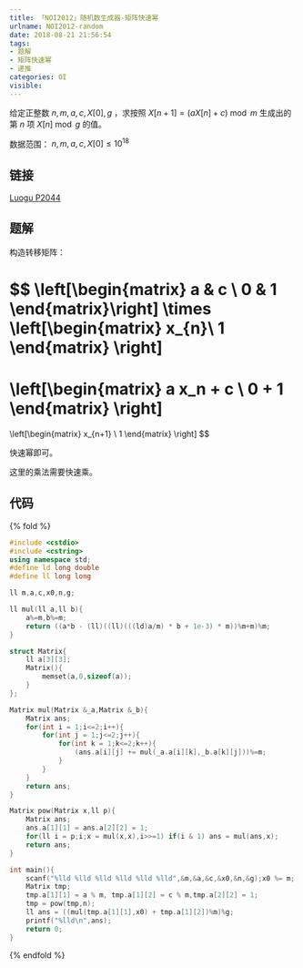 ```yaml
---
title: 「NOI2012」随机数生成器-矩阵快速幂
urlname: NOI2012-random
date: 2018-08-21 21:56:54
tags:
- 题解
- 矩阵快速幂
- 递推
categories: OI
visible:
---
```


给定正整数 $n,m,a,c,X[0],g$ ，求按照 $X[n+1] = (a X[n] + c) \bmod m$ 生成出的第 $n$ 项 $X[n] \bmod g$ 的值。

数据范围： $n,m,a,c,X[0] \leq 10^{18}$

<!-- more -->

## 链接

[Luogu P2044](https://www.luogu.org/problemnew/show/P2044)

## 题解

构造转移矩阵：

$$
\left[\begin{matrix}
a & c \\
0 & 1  
\end{matrix}\right]
\times
\left[\begin{matrix}
x_{n}\\
1
\end{matrix} \right]
=
\left[\begin{matrix}
a x_n + c \\
0 + 1
\end{matrix} \right]
= 
\left[\begin{matrix}
x_{n+1} \\
1
\end{matrix} \right]
$$

快速幂即可。

这里的乘法需要快速乘。

## 代码

{% fold %}
```cpp
#include <cstdio>
#include <cstring>
using namespace std;
#define ld long double
#define ll long long

ll m,a,c,x0,n,g;

ll mul(ll a,ll b){
    a%=m,b%=m;
    return ((a*b - (ll)((ll)(((ld)a/m) * b + 1e-3) * m))%m+m)%m;
}

struct Matrix{
    ll a[3][3];
    Matrix(){
        memset(a,0,sizeof(a));
    }
};

Matrix mul(Matrix &_a,Matrix &_b){
    Matrix ans;
    for(int i = 1;i<=2;i++){
        for(int j = 1;j<=2;j++){
            for(int k = 1;k<=2;k++){
                (ans.a[i][j] += mul(_a.a[i][k],_b.a[k][j]))%=m;
            }
        }
    }
    return ans;
}

Matrix pow(Matrix x,ll p){
    Matrix ans;
    ans.a[1][1] = ans.a[2][2] = 1;
    for(ll i = p;i;x = mul(x,x),i>>=1) if(i & 1) ans = mul(ans,x);
    return ans;
}

int main(){
    scanf("%lld %lld %lld %lld %lld %lld",&m,&a,&c,&x0,&n,&g);x0 %= m;
    Matrix tmp;
    tmp.a[1][1] = a % m, tmp.a[1][2] = c % m,tmp.a[2][2] = 1;
    tmp = pow(tmp,n);
    ll ans = ((mul(tmp.a[1][1],x0) + tmp.a[1][2])%m)%g;
    printf("%lld\n",ans);
    return 0;
}

```
{% endfold %}